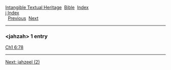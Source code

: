 [Intangible Textual Heritage](../../index)  [Bible](../index) 
[Index](index)   
[j Index](_j_)  
  [Previous](c06054)  [Next](c06056) 

------------------------------------------------------------------------

### &lt;jahzah&gt; 1 entry

[Ch1 6:78](../kjv/ch1006.htm#078)  

------------------------------------------------------------------------

[Next: jahzeel (2)](c06056)
